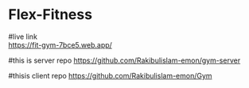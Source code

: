 # Flex-Fitness

#live link  
https://fit-gym-7bce5.web.app/

#this is server repo
https://github.com/Rakibulislam-emon/gym-server

#thisis client repo
https://github.com/Rakibulislam-emon/Gym
